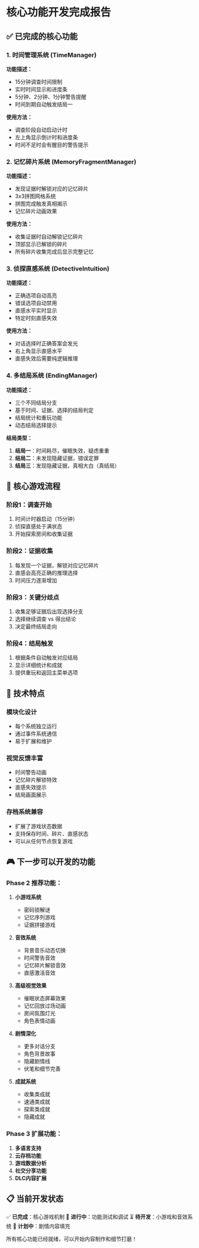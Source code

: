 # 核心功能开发完成报告

## ✅ 已完成的核心功能

### 1. 时间管理系统 (TimeManager)
**功能描述：**
- 15分钟调查时间限制
- 实时时间显示和进度条
- 5分钟、2分钟、1分钟警告提醒
- 时间到期自动触发结局一

**使用方法：**
- 调查阶段自动启动计时
- 左上角显示倒计时和进度条
- 时间不足时会有醒目的警告提示

### 2. 记忆碎片系统 (MemoryFragmentManager)
**功能描述：**
- 发现证据时解锁对应的记忆碎片
- 3x3拼图网格系统
- 拼图完成触发真相揭示
- 记忆碎片动画效果

**使用方法：**
- 收集证据时自动解锁记忆碎片
- 顶部显示已解锁的碎片
- 所有碎片收集完成后显示完整记忆

### 3. 侦探直感系统 (DetectiveIntuition)
**功能描述：**
- 正确选项自动高亮
- 错误选项自动禁用
- 直感水平实时显示
- 特定时刻直感失效

**使用方法：**
- 对话选择时正确答案会发光
- 右上角显示直感水平
- 直感失效后需要纯逻辑推理

### 4. 多结局系统 (EndingManager)
**功能描述：**
- 三个不同结局分支
- 基于时间、证据、选择的结局判定
- 结局统计和重玩功能
- 动态结局选择提示

**结局类型：**
1. **结局一**：时间耗尽，催眠失效，疑虑重重
2. **结局二**：未发现隐藏证据，错误定罪
3. **结局三**：发现隐藏证据，真相大白（真结局）

## 🎯 核心游戏流程

### 阶段1：调查开始
1. 时间计时器启动（15分钟）
2. 侦探直感处于满状态
3. 开始探索房间和收集证据

### 阶段2：证据收集
1. 每发现一个证据，解锁对应记忆碎片
2. 直感会高亮正确的推理选择
3. 时间压力逐渐增加

### 阶段3：关键分歧点
1. 收集足够证据后出现选择分支
2. 选择继续调查 vs 得出结论
3. 决定最终结局走向

### 阶段4：结局触发
1. 根据条件自动触发对应结局
2. 显示详细统计和成就
3. 提供重玩和返回主菜单选项

## 🔧 技术特点

### 模块化设计
- 每个系统独立运行
- 通过事件系统通信
- 易于扩展和维护

### 视觉反馈丰富
- 时间警告动画
- 记忆碎片解锁特效
- 直感失效提示
- 结局画面展示

### 存档系统兼容
- 扩展了游戏状态数据
- 支持保存时间、碎片、直感状态
- 可以从任何节点恢复游戏

## 🎮 下一步可以开发的功能

### Phase 2 推荐功能：

1. **小游戏系统**
   - 密码锁解谜
   - 记忆序列游戏
   - 证据拼接游戏

2. **音效系统**
   - 背景音乐动态切换
   - 时间警告音效
   - 记忆碎片解锁音效
   - 直感激活音效

3. **高级视觉效果**
   - 催眠状态屏幕效果
   - 记忆回放过场动画
   - 房间氛围灯光
   - 角色表情动画

4. **剧情深化**
   - 更多对话分支
   - 角色背景故事
   - 隐藏剧情线
   - 伏笔和细节完善

5. **成就系统**
   - 收集类成就
   - 速通类成就
   - 探索类成就
   - 隐藏成就

### Phase 3 扩展功能：

1. **多语言支持**
2. **云存档功能**
3. **游戏数据分析**
4. **社交分享功能**
5. **DLC内容扩展**

## 📋 当前开发状态

✅ **已完成**：核心游戏机制
🔄 **进行中**：功能测试和调试
⏳ **待开发**：小游戏和音效系统
📅 **计划中**：剧情内容填充

所有核心功能已经就绪，可以开始内容制作和细节打磨！
